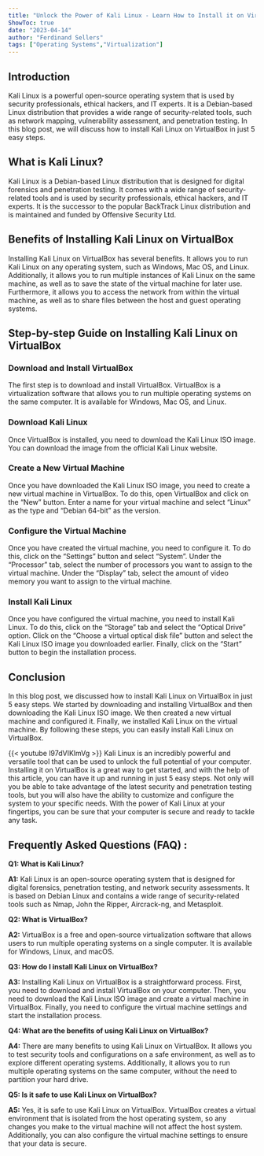 ```yaml
---
title: "Unlock the Power of Kali Linux - Learn How to Install it on VirtualBox in Just 5 Easy Steps!"
ShowToc: true 
date: "2023-04-14"
author: "Ferdinand Sellers" 
tags: ["Operating Systems","Virtualization"]
---
```

## Introduction
Kali Linux is a powerful open-source operating system that is used by security professionals, ethical hackers, and IT experts. It is a Debian-based Linux distribution that provides a wide range of security-related tools, such as network mapping, vulnerability assessment, and penetration testing. In this blog post, we will discuss how to install Kali Linux on VirtualBox in just 5 easy steps.

## What is Kali Linux?
Kali Linux is a Debian-based Linux distribution that is designed for digital forensics and penetration testing. It comes with a wide range of security-related tools and is used by security professionals, ethical hackers, and IT experts. It is the successor to the popular BackTrack Linux distribution and is maintained and funded by Offensive Security Ltd.

## Benefits of Installing Kali Linux on VirtualBox
Installing Kali Linux on VirtualBox has several benefits. It allows you to run Kali Linux on any operating system, such as Windows, Mac OS, and Linux. Additionally, it allows you to run multiple instances of Kali Linux on the same machine, as well as to save the state of the virtual machine for later use. Furthermore, it allows you to access the network from within the virtual machine, as well as to share files between the host and guest operating systems.

## Step-by-step Guide on Installing Kali Linux on VirtualBox

### Download and Install VirtualBox
The first step is to download and install VirtualBox. VirtualBox is a virtualization software that allows you to run multiple operating systems on the same computer. It is available for Windows, Mac OS, and Linux.

### Download Kali Linux
Once VirtualBox is installed, you need to download the Kali Linux ISO image. You can download the image from the official Kali Linux website.

### Create a New Virtual Machine
Once you have downloaded the Kali Linux ISO image, you need to create a new virtual machine in VirtualBox. To do this, open VirtualBox and click on the “New” button. Enter a name for your virtual machine and select “Linux” as the type and “Debian 64-bit” as the version.

### Configure the Virtual Machine
Once you have created the virtual machine, you need to configure it. To do this, click on the “Settings” button and select “System”. Under the “Processor” tab, select the number of processors you want to assign to the virtual machine. Under the “Display” tab, select the amount of video memory you want to assign to the virtual machine.

### Install Kali Linux
Once you have configured the virtual machine, you need to install Kali Linux. To do this, click on the “Storage” tab and select the “Optical Drive” option. Click on the “Choose a virtual optical disk file” button and select the Kali Linux ISO image you downloaded earlier. Finally, click on the “Start” button to begin the installation process.

## Conclusion
In this blog post, we discussed how to install Kali Linux on VirtualBox in just 5 easy steps. We started by downloading and installing VirtualBox and then downloading the Kali Linux ISO image. We then created a new virtual machine and configured it. Finally, we installed Kali Linux on the virtual machine. By following these steps, you can easily install Kali Linux on VirtualBox.

{{< youtube l97dVIKlmVg >}} 
Kali Linux is an incredibly powerful and versatile tool that can be used to unlock the full potential of your computer. Installing it on VirtualBox is a great way to get started, and with the help of this article, you can have it up and running in just 5 easy steps. Not only will you be able to take advantage of the latest security and penetration testing tools, but you will also have the ability to customize and configure the system to your specific needs. With the power of Kali Linux at your fingertips, you can be sure that your computer is secure and ready to tackle any task.

## Frequently Asked Questions (FAQ) :
**Q1: What is Kali Linux?**

**A1:** Kali Linux is an open-source operating system that is designed for digital forensics, penetration testing, and network security assessments. It is based on Debian Linux and contains a wide range of security-related tools such as Nmap, John the Ripper, Aircrack-ng, and Metasploit.

**Q2: What is VirtualBox?**

**A2:** VirtualBox is a free and open-source virtualization software that allows users to run multiple operating systems on a single computer. It is available for Windows, Linux, and macOS.

**Q3: How do I install Kali Linux on VirtualBox?**

**A3:** Installing Kali Linux on VirtualBox is a straightforward process. First, you need to download and install VirtualBox on your computer. Then, you need to download the Kali Linux ISO image and create a virtual machine in VirtualBox. Finally, you need to configure the virtual machine settings and start the installation process.

**Q4: What are the benefits of using Kali Linux on VirtualBox?**

**A4:** There are many benefits to using Kali Linux on VirtualBox. It allows you to test security tools and configurations on a safe environment, as well as to explore different operating systems. Additionally, it allows you to run multiple operating systems on the same computer, without the need to partition your hard drive.

**Q5: Is it safe to use Kali Linux on VirtualBox?**

**A5:** Yes, it is safe to use Kali Linux on VirtualBox. VirtualBox creates a virtual environment that is isolated from the host operating system, so any changes you make to the virtual machine will not affect the host system. Additionally, you can also configure the virtual machine settings to ensure that your data is secure.






